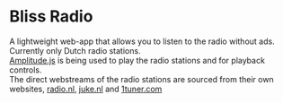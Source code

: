 # Bliss Radio
A lightweight web-app that allows you to listen to the radio without ads.<br>
Currently only Dutch radio stations.<br>
<a href="https://521dimensions.com/open-source/amplitudejs">Amplitude.js</a> is being used to play the radio stations and for playback controls.<br>
The direct webstreams of the radio stations are sourced from their own websites, <a href="https://www.radio.nl/">radio.nl</a>, <a href="https://juke.nl/">juke.nl</a> and <a href="https://1tuner.com">1tuner.com</a>
